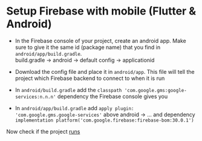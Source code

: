 # Setup Firebase with mobile (Flutter & Android)

* In the Firebase console of your project, create an android app. Make sure to give it the same id (package name) that you find in `android/app/build.gradle`.\
build.gradle -> android -> default config -> applicationid

* Download the config file and place it in `android/app`. This file will tell the project which Firebase backend to connect to when it is run

* In `android/build.gradle` add the `classpath 'com.google.gms:google-services:n.n.n'` dependency the Firebase console gives you

* In `android/app/build.gradle` add `apply plugin: 'com.google.gms.google-services'` above android -> ... and dependency `implementation platform('com.google.firebase:firebase-bom:30.0.1')`

Now check if the project [runs](./../../Mobile/Flutter/VSCode.md#run-emilator)
